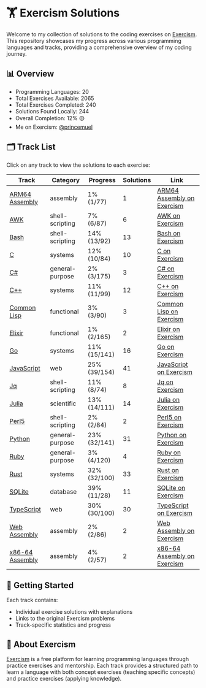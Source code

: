 # 🏋️ Exercism Solutions

Welcome to my collection of solutions to the coding exercises on [Exercism](https://exercism.org/). This repository showcases my progress across various programming languages and tracks, providing a comprehensive overview of my coding journey.

## 📊 Overview

- Programming Languages: 20
- Total Exercises Available: 2065
- Total Exercises Completed: 240
- Solutions Found Locally: 244
- Overall Completion: 12% 🟡
- Me on Exercism: [@princemuel](https://exercism.org/profiles/princemuel)

## 🗂️ Track List

Click on any track to view the solutions to each exercise:

| Track | Category | Progress | Solutions | Link |
|-------|----------|----------|-----------|-------------|
| [ARM64 Assembly](arm64-assembly/README.md) | assembly | 1% (1/77) | 1 | [ARM64 Assembly on Exercism](https://exercism.org/tracks/arm64-assembly) |
| [AWK](awk/README.md) | shell-scripting | 7% (6/87) | 6 | [AWK on Exercism](https://exercism.org/tracks/awk) |
| [Bash](bash/README.md) | shell-scripting | 14% (13/92) | 13 | [Bash on Exercism](https://exercism.org/tracks/bash) |
| [C](c/README.md) | systems | 12% (10/84) | 10 | [C on Exercism](https://exercism.org/tracks/c) |
| [C#](csharp/README.md) | general-purpose | 2% (3/175) | 3 | [C# on Exercism](https://exercism.org/tracks/csharp) |
| [C++](cpp/README.md) | systems | 11% (11/99) | 12 | [C++ on Exercism](https://exercism.org/tracks/cpp) |
| [Common Lisp](common-lisp/README.md) | functional | 3% (3/90) | 3 | [Common Lisp on Exercism](https://exercism.org/tracks/common-lisp) |
| [Elixir](elixir/README.md) | functional | 1% (2/165) | 2 | [Elixir on Exercism](https://exercism.org/tracks/elixir) |
| [Go](go/README.md) | systems | 11% (15/141) | 16 | [Go on Exercism](https://exercism.org/tracks/go) |
| [JavaScript](javascript/README.md) | web | 25% (39/154) | 41 | [JavaScript on Exercism](https://exercism.org/tracks/javascript) |
| [Jq](jq/README.md) | shell-scripting | 11% (8/74) | 8 | [Jq on Exercism](https://exercism.org/tracks/jq) |
| [Julia](julia/README.md) | scientific | 13% (14/111) | 14 | [Julia on Exercism](https://exercism.org/tracks/julia) |
| [Perl5](perl5/README.md) | shell-scripting | 2% (2/84) | 2 | [Perl5 on Exercism](https://exercism.org/tracks/perl5) |
| [Python](python/README.md) | general-purpose | 23% (32/141) | 31 | [Python on Exercism](https://exercism.org/tracks/python) |
| [Ruby](ruby/README.md) | general-purpose | 3% (4/120) | 4 | [Ruby on Exercism](https://exercism.org/tracks/ruby) |
| [Rust](rust/README.md) | systems | 32% (32/100) | 33 | [Rust on Exercism](https://exercism.org/tracks/rust) |
| [SQLite](sqlite/README.md) | database | 39% (11/28) | 11 | [SQLite on Exercism](https://exercism.org/tracks/sqlite) |
| [TypeScript](typescript/README.md) | web | 30% (30/100) | 30 | [TypeScript on Exercism](https://exercism.org/tracks/typescript) |
| [Web Assembly](wasm/README.md) | assembly | 2% (2/86) | 2 | [Web Assembly on Exercism](https://exercism.org/tracks/wasm) |
| [x86-64 Assembly](x86-64-assembly/README.md) | assembly | 4% (2/57) | 2 | [x86-64 Assembly on Exercism](https://exercism.org/tracks/x86-64-assembly) |

## 🚀 Getting Started

Each track contains:

- Individual exercise solutions with explanations
- Links to the original Exercism problems
- Track-specific statistics and progress

## 📝 About Exercism

[Exercism](https://exercism.org/) is a free platform for learning programming languages through practice exercises and mentorship. Each track provides a structured path to learn a language with both concept exercises (teaching specific concepts) and practice exercises (applying knowledge).
